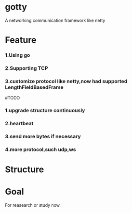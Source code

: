 # gotty
A networking communication framework like netty

# Feature
### 1.Using go
### 2.Supporting TCP
### 3.customize protocol like netty,now had supported LengthFieldBasedFrame
#TODO
### 1.upgrade structure continuously
### 2.heartbeat
### 3.send more bytes if necessary
### 4.more protocol,such udp,ws
# Structure

# Goal
For reasearch or study now.
